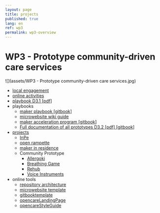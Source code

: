 ```yaml
---
layout: page
title: projects
published: true
lang: en
ref: wp3
permalink: wp3-overview
---
```


# WP3 - Prototype community-driven care services

![](assets/WP3 - Prototype community-driven care services.jpg)

- [local engagement](http://wemake.cc/opencare/)
- [online activities](http://wemake.cc/opencare/)
- [playbook D3.1 [pdf]](https://github.com/opencarecc/opencareProjectDeliverables/blob/master/WP3/D3.1_Co-design_guide.pdf)
- playbooks
  - [ maker playbook [gitbook]](http://makerplaybook.opencare.cc/)
  - [ microwebsite wiki guide](https://github.com/opencarecc/MicroWebsiteTemplate/wiki)
  - [maker acceleration program [gitbook] ](https://wemakecc.gitbooks.io/makeraccelerationprogram_v0_2/content/)
  - [ Full documentation of all prototypes D3.2 [pdf] ](https://github.com/opencarecc/opencareProjectDeliverables/blob/master/WP3/D3.2_Full%20documentation%20of%20all%20prototypes.pdf)[ [gitbook]](https://wemakecc.gitbooks.io/d3-2-full-documentation-of-all-prototypes/content/)
- [projects](/projects)
  - [InPe](http://inpe.opencare.cc/)
  - [open rampette](http://rampette.opencare.cc/)
  - [maker in residence](/makerinresidence)
  - Community Prototype
    - [Allergoki](http://allergoki.opencare.cc/)
    - [Breathing Game](http://breathinggames.opencare.cc/)
    - [Rehub](http://rehub.opencare.cc/)
    - [Voice Instruments](http://voiceinstruments.opencare.cc/)
- online tools
  - [repository architecture](https://wemakecc.gitbooks.io/d3-2-full-documentation-of-all-prototypes/content/chapter-1/content-architecture.html)
  - [microwebsite template](https://github.com/opencarecc/MicroWebsiteTemplate)
  - [gitbooktemplate](https://github.com/WeMakecc/gitbook-template)
  - [opencareLandingPage](https://github.com/opencarecc/opencareLandingPage)
  - [opencareStyleGuide](https://github.com/opencarecc/opencareStyleGuide)
